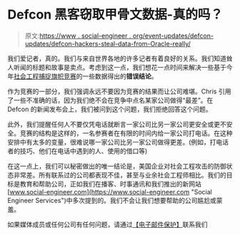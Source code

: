 # Defcon 黑客窃取甲骨文数据-真的吗？

> 原文:[https://www . social-engineer . org/event-updates/defcon-updates/defcon-hackers-steal-data-from-Oracle-really/](https://www.social-engineer.org/event-updates/defcon-updates/defcon-hackers-steal-data-from-oracle-really/)

我们爱记者，真的。我们与来自世界各地的许多记者有着良好的关系。我们知道耸人听闻的标题和故事是卖点。考虑到这一点，我们想花一点时间来解决一些基于今年[社会工程捕捉旗帜竞赛](https://www.social-engineer.org/defcon-social-engineering-contest/ "SECTF")的一些数据得出的**错误结论**。

作为竞赛的一部分，我们强调永远不要因为竞赛的结果而让公司难堪。Chris 引用了一些不准确的话，因为我们绝不会在竞争中点名某家公司做得“最差”。在 Defcon 的新闻发布会上，我们被问到这个问题，我们拒绝回答这个问题。

此外，我们提醒任何人不要仅凭电话就断言一家公司比另一家公司更安全或更不安全。竞赛的结构是这样的，一名参赛者在有限的时间内给一家公司打电话。在这种安排中有太多的变量，很难说哪一家公司比另一家公司做得更差。(例如，打电话者的技巧、他们在电话中遇到的人、使用的借口等)

在这一点上，我们可以秘密做出的唯一结论是，美国企业对社会工程攻击的防御状态非常差。所有联系过的公司都表现不佳，甚至与业余社会工程师相比。我们的目标是教育和帮助公司，正如我们在播客、时事通讯和我们推出的新网站[www.social-engineer.com](https://www.social-engineer.com "Social Engineer Services")中多次提到的。我们不会让我们想要帮助的公司尴尬或蒙羞。

如果媒体成员或任何公司有任何问题，请通过[【电子邮件保护】](/cdn-cgi/l/email-protection)联系我们